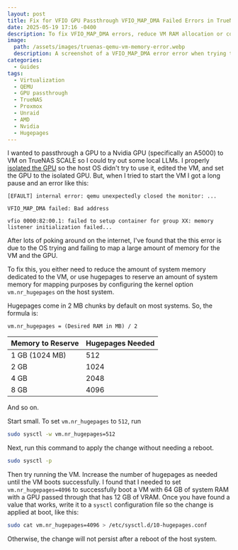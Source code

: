 ```yaml
---
layout: post
title: Fix for VFIO GPU Passthrough VFIO_MAP_DMA Failed Errors in TrueNAS/Proxmox/Unraid/QEMU
date: 2025-05-19 17:16 -0400
description: To fix VFIO_MAP_DMA errors, reduce VM RAM allocation or configure hugepages on the host
image:
  path: /assets/images/truenas-qemu-vm-memory-error.webp
  description: A screenshot of a VFIO_MAP_DMA error error when trying to boot a QEMU VM with an attached GPU in TrueNAS
categories:
  - Guides
tags:
  - Virtualization
  - QEMU
  - GPU passthrough
  - TrueNAS
  - Proxmox
  - Unraid
  - AMD
  - Nvidia
  - Hugepages
---
```


I wanted to passthrough a GPU to a Nvidia GPU (specifically an A5000) to VM on TrueNAS SCALE so I could try out some local LLMs. I properly [isolated the GPU](https://www.truenas.com/docs/scale/25.04/scaletutorials/systemsettings/advanced/managegpuscale/) so the host OS didn't try to use it, edited the VM, and set the GPU to the isolated GPU. But, when I tried to start the VM I got a long pause and an error like this:

```text
[EFAULT] internal error: qemu unexpectedly closed the monitor: ...

VFIO_MAP_DMA failed: Bad address

vfio 0000:82:00.1: failed to setup container for group XX: memory listener initialization failed...
```

After lots of poking around on the internet, I've found that the this error is due to the OS trying and failing to map a large amount of memory for the VM and the GPU.

To fix this, you either need to reduce the amount of system memory dedicated to the VM, or use hugepages to reserve an amount of system memory for mapping purposes by configuring the kernel option `vm.nr_hugepages` on the host system.

Hugepages come in 2 MB chunks by default on most systems. So, the formula is:

```text
vm.nr_hugepages = (Desired RAM in MB) / 2
```

| Memory to Reserve | Hugepages Needed |
| ----------------- | ---------------- |
| 1 GB (1024 MB)    | 512              |
| 2 GB              | 1024             |
| 4 GB              | 2048             |
| 8 GB              | 4096             |

And so on.

Start small. To set `vm.nr_hugepages` to `512`, run

```bash
sudo sysctl -w vm.nr_hugepages=512
```

Next, run this command to apply the change without needing a reboot.

```bash
sudo sysctl -p
```

Then try running the VM. Increase the number of hugepages as needed until the VM boots successfully. I found that I needed to set `vm.nr_hugepages=4096` to successfully boot a VM with 64 GB of system RAM with a GPU passed through that has 12 GB of VRAM. Once you have found a value that works, write it to a `sysctl` configuration file so the change is applied at boot, like this:

```bash
sudo cat vm.nr_hugepages=4096 > /etc/sysctl.d/10-hugepages.conf
```

Otherwise, the change will not persist after a reboot of the host system.
